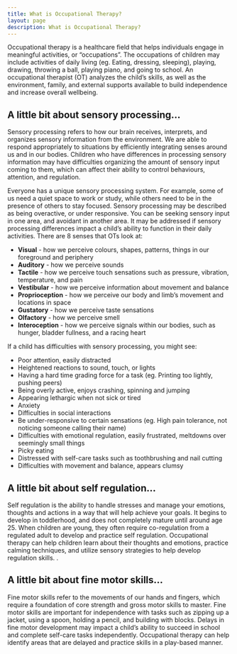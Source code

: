 ```yaml
---
title: What is Occupational Therapy?
layout: page
description: What is Occupational Therapy?
---
```


Occupational therapy is a healthcare field that helps individuals engage in meaningful activities, or “occupations”. The occupations of children may include activities of daily living (eg. Eating, dressing, sleeping), playing, drawing, throwing a ball, playing piano, and going to school. An occupational therapist (OT) analyzes the child’s skills, as well as the environment, family, and external supports available to build independence and increase overall wellbeing.

## A little bit about sensory processing…

Sensory processing refers to how our brain receives, interprets, and organizes sensory information from the environment. We are able to respond appropriately to situations by efficiently integrating senses around us and in our bodies. Children who have differences in processing sensory information may have difficulties organizing the amount of sensory input coming to them, which can affect their ability to control behaviours, attention, and regulation.

Everyone has a unique sensory processing system. For example, some of us need a quiet space to work or study, while others need to be in the presence of others to stay focused. Sensory processing may be described as being overactive, or under responsive. You can be seeking sensory input in one area, and avoidant in another area. It may be addressed if sensory processing differences impact a child’s ability to function in their daily activities. There are 8 senses that OTs look at:
* **Visual** - how we perceive colours, shapes, patterns, things in our foreground and periphery
* **Auditory** - how we perceive sounds
* **Tactile** - how we perceive touch sensations such as pressure, vibration, temperature, and pain
* **Vestibular** - how we perceive information about movement and balance
* **Proprioception** - how we perceive our body and limb’s movement and locations in space
* **Gustatory** - how we perceive taste sensations
* **Olfactory** - how we perceive smell
* **Interoception** - how we perceive signals within our bodies, such as hunger, bladder fullness, and a racing heart

If a child has difficulties with sensory processing, you might see:
* Poor attention, easily distracted
* Heightened reactions to sound, touch, or lights
* Having a hard time grading force for a task (eg. Printing too lightly, pushing peers)
* Being overly active, enjoys crashing, spinning and jumping
* Appearing lethargic when not sick or tired
* Anxiety
* Difficulties in social interactions
* Be under-responsive to certain sensations (eg. High pain tolerance, not noticing someone calling their name)
* Difficulties with emotional regulation, easily frustrated, meltdowns over seemingly small things
* Picky eating
* Distressed with self-care tasks such as toothbrushing and nail cutting
* Difficulties with movement and balance, appears clumsy

## A little bit about self regulation…
Self regulation is the ability to handle stresses and manage your emotions, thoughts and actions in a way that will help achieve your goals. It begins to develop in toddlerhood, and does not completely mature until around age 25. When children are young, they often require co-regulation from a regulated adult to develop and practice self regulation. Occupational therapy can help children learn about their thoughts and emotions, practice calming techniques, and utilize sensory strategies to help develop regulation skills.
.
## A little bit about fine motor skills…
Fine motor skills refer to the movements of our hands and fingers, which require a foundation of core strength and gross motor skills to master. Fine motor skills are important for independence with tasks such as zipping up a jacket, using a spoon, holding a pencil, and building with blocks. Delays in fine motor development may impact a child’s ability to succeed in school and complete self-care tasks independently. Occupational therapy can help identify areas that are delayed and practice skills in a play-based manner.
